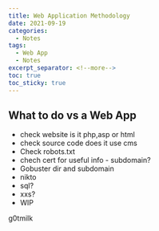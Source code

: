 ```yaml
---
title: Web Application Methodology
date: 2021-09-19
categories:
  - Notes
tags:
  - Web App
  - Notes
excerpt_separator: <!--more-->
toc: true
toc_sticky: true
---
```


<h2 id="wtdvsawbapp">What to do vs a Web App</h2>

<ul>
    <li>check website is it php,asp or html</li>
    <li>check source code does it use cms</li>
    <li>Check robots.txt</li>
    <li>chech cert for useful info - subdomain?</li>
    <li>Gobuster dir and subdomain</li>
    <li>nikto</li>
    <li>sql?</li>
    <li>xxs?</li>
    <li>WIP</li>
</ul>


g0tmilk
